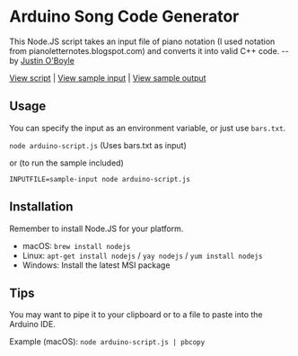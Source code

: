 # Arduino Song Code Generator

This Node.JS script takes an input file of piano notation (I used notation from pianoletternotes.blogspot.com) and converts it into valid C++ code. -- by [Justin O'Boyle](https://justinoboyle.com)

[View script](https://github.com/justinoboyle/arduino-sound/blob/master/arduino-script.js) | [View sample input](https://github.com/justinoboyle/arduino-sound/blob/master/sample-input) | [View sample output](https://github.com/justinoboyle/arduino-sound/blob/master/sample-output.cpp)

## Usage

You can specify the input as an environment variable, or just use `bars.txt`.

`node arduino-script.js` (Uses bars.txt as input)

or (to run the sample included)

`INPUTFILE=sample-input node arduino-script.js`

## Installation

Remember to install Node.JS for your platform.
* macOS: `brew install nodejs`
* Linux: `apt-get install nodejs` / `yay nodejs` / `yum install nodejs`
* Windows: Install the latest MSI package

## Tips

You may want to pipe it to your clipboard or to a file to paste into the Arduino IDE.

Example (macOS): `node arduino-script.js | pbcopy`
